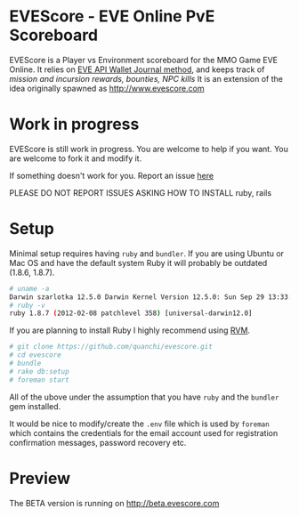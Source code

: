 EVEScore - EVE Online PvE Scoreboard
========
EVEScore is a Player vs Environment scoreboard for the MMO Game EVE Online.
It relies on [EVE API Wallet Journal method](https://wiki.eveonline.com/en/wiki/EVE_API_Character_Wallet_Journal), and keeps track of *mission and incursion rewards, bounties, NPC kills*
It is an extension of the idea originally spawned as http://www.evescore.com

Work in progress
========
EVEScore is still work in progress. You are welcome to help if you want. You are welcome to fork it and modify it.

If something doesn't work for you. Report an issue [here](https://github.com/quanchi/evescore/issues)

PLEASE DO NOT REPORT ISSUES ASKING HOW TO INSTALL ruby, rails 

Setup
========
Minimal setup requires having `ruby` and `bundler`.
If you are using Ubuntu or Mac OS and have the default system Ruby it will probably be outdated (1.8.6, 1.8.7).

```bash
# uname -a
Darwin szarlotka 12.5.0 Darwin Kernel Version 12.5.0: Sun Sep 29 13:33:47 PDT 2013; root:xnu-2050.48.12~1/RELEASE_X86_64 x86_64
# ruby -v
ruby 1.8.7 (2012-02-08 patchlevel 358) [universal-darwin12.0]
```

If you are planning to install Ruby I highly recommend using [RVM](http://rvm.io/).


```bash
# git clone https://github.com/quanchi/evescore.git
# cd evescore
# bundle
# rake db:setup
# foreman start

```
All of the ubove under the assumption that you have `ruby` and the `bundler` gem installed.

It would be nice to modify/create the `.env` file which is used by `foreman` which contains the credentials for the email account used for registration confirmation messages, password recovery etc.


Preview
========
The BETA version is running on http://beta.evescore.com


